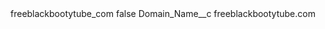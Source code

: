 <?xml version="1.0" encoding="UTF-8"?>
<CustomMetadata xmlns="http://soap.sforce.com/2006/04/metadata" xmlns:xsi="http://www.w3.org/2001/XMLSchema-instance" xmlns:xsd="http://www.w3.org/2001/XMLSchema">
    <label>freeblackbootytube_com</label>
    <protected>false</protected>
    <values>
        <field>Domain_Name__c</field>
        <value xsi:type="xsd:string">freeblackbootytube.com</value>
    </values>
</CustomMetadata>
